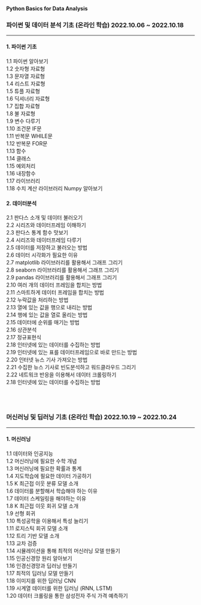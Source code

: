 #### Python Basics for Data Analysis
### 파이썬 및 데이터 분석 기초 (온라인 학습) 2022.10.06 ~ 2022.10.18
---
#### 1. 파이썬 기초</br>
1.1 파이썬 알아보기</br>
1.2 숫자형 자료형</br>
1.3 문자열 자료형</br>
1.4 리스트 자료형</br>
1.5 튜플 자료형</br>
1.6 딕셔너리 자료형</br>
1.7 집합 자료형</br>
1.8 불 자료형</br>
1.9 변수 다루기</br>
1.10 조건문 IF문</br>
1.11 반복문 WHILE문</br>
1.12 반복문 FOR문</br>
1.13 함수</br>
1.14 클래스</br>
1.15 예외처리</br>
1.16 내장함수</br>
1.17 라이브러리</br>
1.18 수치 계산 라이브러리 Numpy 알아보기</br>

#### 2. 데이터분석</br>
2.1 판다스 소개 및 데이터 불러오기</br>
2.2 시리즈와 데이터프레임 이해하기</br>
2.3 판다스 통계 함수 맛보기</br>
2.4 시리즈와 데이터프레임 다루기</br>
2.5 데이터를 저장하고 불러오는 방법</br>
2.6 데이터 시각화가 필요한 이유</br>
2.7 matplotlib 라이브러리를 활용해서 그래프 그리기</br>
2.8 seaborn 라이브러리를 활용해서 그래프 그리기</br>
2.9 pandas 라이브러리를 활용해서 그래프 그리기</br>
2.10 여러 개의 데이터 프레임을 합치는 방법</br>
2.11 스마트하게 데이터 프레임을 합치는 방법</br>
2.12 누락값을 처리하는 방법</br>
2.13 열에 있는 값을 행으로 내리는 방법</br>
2.14 행에 있는 값을 열로 올리는 방법</br>
2.15 데이터에 순위를 매기는 방법</br>
2.16 상관분석</br>
2.17 정규표현식</br>
2.18 인터넷에 있는 데이터를 수집하는 방법</br>
2.19 인터넷에 있는 표를 데이터프레임으로 바로 만드는 방법</br>
2.20 인터넷 뉴스 기사 가져오는 방법</br>
2.21 수집한 뉴스 기사로 빈도분석하고 워드클라우드 그리기</br>
2.22 네트워크 반응을 이용해서 데이터 크롤링하기</br>
2.18 인터넷에 있는 데이터를 수집하는 방법</br>

</br>
</br>

### 머신러닝 및 딥러닝 기초 (온라인 학습) 2022.10.19 ~ 2022.10.24
---
#### 1. 머신러닝</br>
1.1 데이터와 인공지능</br>
1.2 머신러닝에 필요한 수학 개념</br>
1.3 머신러닝에 필요한 확률과 통계</br>
1.4 지도학습에 필요한 데이터 가공하기</br>
1.5 K 최근접 이웃 분류 모델 소개</br>
1.6 데이터를 분할해서 학습해야 하는 이유</br>
1.7 데이터 스케일링을 해야하는 이유</br>
1.8 K 최근접 이웃 회귀 모델 소개</br>
1.9 선형 회귀</br>
1.10 특성공학을 이용해서 특성 늘리기</br>
1.11 로지스틱 회귀 모델 소개</br>
1.12 트리 기반 모델 소개</br>
1.13 교차 검증</br>
1.14 시뮬레이션을 통해 최적의 머신러닝 모델 만들기</br>
1.15 인공신경망 원리 알아보기</br>
1.16 인경신경망과 딥러닝 만들기</br>
1.17 최적의 딥러닝 모델 만들기</br>
1.18 이미지를 위한 딥러닝 CNN</br>
1.19 시계열 데이터를 위한 딥러닝 (RNN, LSTM)</br>
1.20 데이터 크롤링을 통한 삼성전자 주식 가격 예측하기</br>
